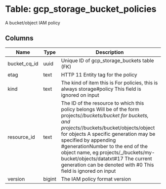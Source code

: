 
# Table: gcp_storage_bucket_policies
A bucket/object IAM policy
## Columns
| Name        | Type           | Description  |
| ------------- | ------------- | -----  |
|bucket_cq_id|uuid|Unique ID of gcp_storage_buckets table (FK)|
|etag|text|HTTP 11  Entity tag for the policy|
|kind|text|The kind of item this is For policies, this is always storage#policy This field is ignored on input|
|resource_id|text|The ID of the resource to which this policy belongs Will be of the form projects/_/buckets/bucket for buckets, and projects/_/buckets/bucket/objects/object for objects A specific generation may be specified by appending #generationNumber to the end of the object name, eg projects/_/buckets/my-bucket/objects/datatxt#17 The current generation can be denoted with #0 This field is ignored on input|
|version|bigint|The IAM policy format version|
